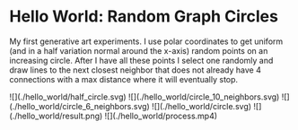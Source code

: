 <!--art.created_on="2024-3-5"-->

# Hello World: Random Graph Circles

My first generative art experiments. I use polar coordinates to get uniform (and in a half variation normal around the x-axis) random points on an increasing circle. After I have all these points I select one randomly and draw lines to the next closest neighbor that does not already have 4 connections with a max distance where it will eventually stop.

<!-- TODO: look into https://photoswipe.com/ -->
<carousel>
![](./hello_world/half_circle.svg)
![](./hello_world/circle_10_neighbors.svg)
![](./hello_world/circle_6_neighbors.svg)
![](./hello_world/circle.svg)
![](./hello_world/result.png)
![](./hello_world/process.mp4)
</carousel>
